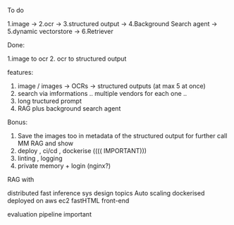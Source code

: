 
To do

1.image -> 2.ocr -> 3.structured output -> 4.Background Search agent -> 5.dynamic vectorstore -> 6.Retriever


Done:

1.image to ocr
2. ocr to structured output


features:
1. image / images -> OCRs -> structured outputs (at max 5 at once)
2. search via imformations .. multiple vendors for each one ..
3. long tructured prompt
4. RAG plus background search agent


Bonus:
1. Save the images too in metadata of the structured output for further call MM RAG and show
3. deploy , ci/cd , dockerise (((( IMPORTANT)))
4. linting , logging
5. private memory + login (nginx?)



RAG with

distributed
fast inference
sys design topics
Auto scaling
dockerised
deployed on aws ec2
fastHTML front-end

evaluation pipeline important
